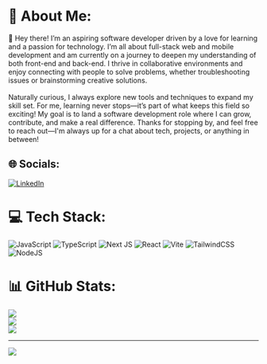 # 🌱 About Me:
👋 Hey there! I’m an aspiring software developer driven by a love for learning and a passion for technology. I’m all about full-stack web and mobile development and am currently on a journey to deepen my understanding of both front-end and back-end. I thrive in collaborative environments and enjoy connecting with people to solve problems, whether troubleshooting issues or brainstorming creative solutions.<br><br>Naturally curious, I always explore new tools and techniques to expand my skill set. For me, learning never stops—it’s part of what keeps this field so exciting! My goal is to land a software development role where I can grow, contribute, and make a real difference. Thanks for stopping by, and feel free to reach out—I'm always up for a chat about tech, projects, or anything in between!


## 🌐 Socials:
[![LinkedIn](https://img.shields.io/badge/LinkedIn-%230077B5.svg?logo=linkedin&logoColor=white)](https://linkedin.com/in/wallysonadsilva) 

# 💻 Tech Stack:
![JavaScript](https://img.shields.io/badge/javascript-%23323330.svg?style=for-the-badge&logo=javascript&logoColor=%23F7DF1E) ![TypeScript](https://img.shields.io/badge/typescript-%23007ACC.svg?style=for-the-badge&logo=typescript&logoColor=white) ![Next JS](https://img.shields.io/badge/Next-black?style=for-the-badge&logo=next.js&logoColor=white) ![React](https://img.shields.io/badge/react-%2320232a.svg?style=for-the-badge&logo=react&logoColor=%2361DAFB) ![Vite](https://img.shields.io/badge/vite-%23646CFF.svg?style=for-the-badge&logo=vite&logoColor=white) ![TailwindCSS](https://img.shields.io/badge/tailwindcss-%2338B2AC.svg?style=for-the-badge&logo=tailwind-css&logoColor=white) ![NodeJS](https://img.shields.io/badge/node.js-6DA55F?style=for-the-badge&logo=node.js&logoColor=white)
# 📊 GitHub Stats:
![](https://github-readme-stats.vercel.app/api?username=wallysonadsilva&theme=aura&hide_border=false&include_all_commits=true&count_private=true)<br/>
![](https://github-readme-streak-stats.herokuapp.com/?user=wallysonadsilva&theme=aura&hide_border=false)<br/>
![](https://github-readme-stats.vercel.app/api/top-langs/?username=wallysonadsilva&theme=aura&hide_border=false&include_all_commits=true&count_private=true&layout=compact)

---
[![](https://visitcount.itsvg.in/api?id=wallysonadsilva&icon=8&color=6)](https://visitcount.itsvg.in)

<!-- Proudly created with GPRM ( https://gprm.itsvg.in ) -->
